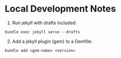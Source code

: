 # Local Development Notes
1. Run jekyll with drafts included:
```
bundle exec jekyll serve --drafts
```

2. Add a jekyll plugin (gem) to a Gemfile:
```
bundle add <gem-name> <version>
```